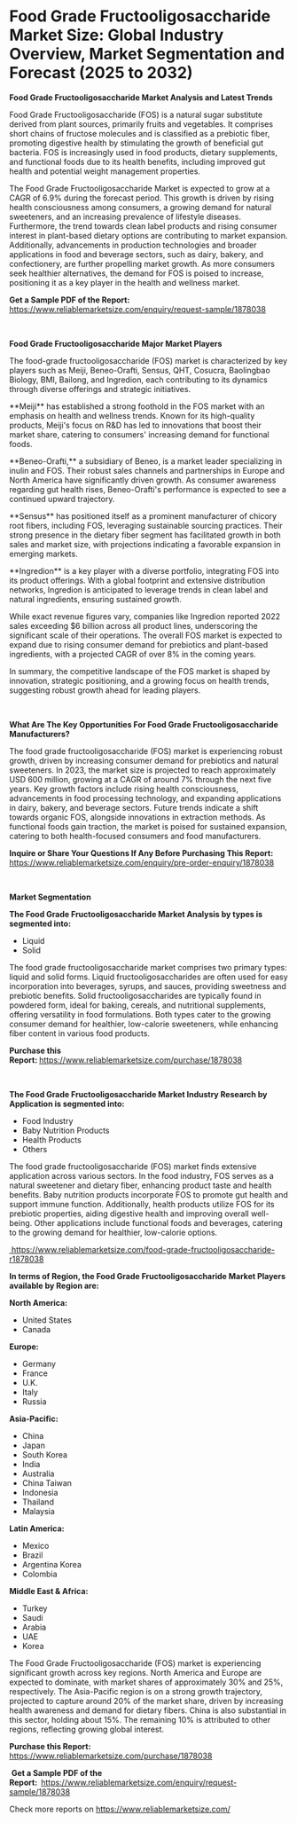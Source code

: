 <p><h1>Food Grade Fructooligosaccharide Market Size: Global Industry Overview, Market Segmentation and Forecast (2025 to 2032)</h1></p><p><strong>Food Grade Fructooligosaccharide Market Analysis and Latest Trends</strong></p>
<p><p>Food Grade Fructooligosaccharide (FOS) is a natural sugar substitute derived from plant sources, primarily fruits and vegetables. It comprises short chains of fructose molecules and is classified as a prebiotic fiber, promoting digestive health by stimulating the growth of beneficial gut bacteria. FOS is increasingly used in food products, dietary supplements, and functional foods due to its health benefits, including improved gut health and potential weight management properties.</p><p>The Food Grade Fructooligosaccharide Market is expected to grow at a CAGR of 6.9% during the forecast period. This growth is driven by rising health consciousness among consumers, a growing demand for natural sweeteners, and an increasing prevalence of lifestyle diseases. Furthermore, the trend towards clean label products and rising consumer interest in plant-based dietary options are contributing to market expansion. Additionally, advancements in production technologies and broader applications in food and beverage sectors, such as dairy, bakery, and confectionery, are further propelling market growth. As more consumers seek healthier alternatives, the demand for FOS is poised to increase, positioning it as a key player in the health and wellness market.</p></p>
<p><strong>Get a Sample PDF of the Report:&nbsp;</strong> <a href="https://www.reliablemarketsize.com/enquiry/request-sample/1878038?utm_campaign=2892&utm_medium=2&utm_source=Github&utm_content=ia&utm_term=03042025&utm_id=food-grade-fructooligosaccharide">https://www.reliablemarketsize.com/enquiry/request-sample/1878038</a></p>
<p>&nbsp;</p>
<p><strong>Food Grade Fructooligosaccharide Major Market Players</strong></p>
<p><p>The food-grade fructooligosaccharide (FOS) market is characterized by key players such as Meiji, Beneo-Orafti, Sensus, QHT, Cosucra, Baolingbao Biology, BMI, Bailong, and Ingredion, each contributing to its dynamics through diverse offerings and strategic initiatives.</p><p>**Meiji** has established a strong foothold in the FOS market with an emphasis on health and wellness trends. Known for its high-quality products, Meiji's focus on R&D has led to innovations that boost their market share, catering to consumers' increasing demand for functional foods. </p><p>**Beneo-Orafti,** a subsidiary of Beneo, is a market leader specializing in inulin and FOS. Their robust sales channels and partnerships in Europe and North America have significantly driven growth. As consumer awareness regarding gut health rises, Beneo-Orafti's performance is expected to see a continued upward trajectory.</p><p>**Sensus** has positioned itself as a prominent manufacturer of chicory root fibers, including FOS, leveraging sustainable sourcing practices. Their strong presence in the dietary fiber segment has facilitated growth in both sales and market size, with projections indicating a favorable expansion in emerging markets.</p><p>**Ingredion** is a key player with a diverse portfolio, integrating FOS into its product offerings. With a global footprint and extensive distribution networks, Ingredion is anticipated to leverage trends in clean label and natural ingredients, ensuring sustained growth.</p><p>While exact revenue figures vary, companies like Ingredion reported 2022 sales exceeding $6 billion across all product lines, underscoring the significant scale of their operations. The overall FOS market is expected to expand due to rising consumer demand for prebiotics and plant-based ingredients, with a projected CAGR of over 8% in the coming years. </p><p>In summary, the competitive landscape of the FOS market is shaped by innovation, strategic positioning, and a growing focus on health trends, suggesting robust growth ahead for leading players.</p></p>
<p>&nbsp;</p>
<p><strong>What Are The Key Opportunities For Food Grade Fructooligosaccharide Manufacturers?</strong></p>
<p><p>The food grade fructooligosaccharide (FOS) market is experiencing robust growth, driven by increasing consumer demand for prebiotics and natural sweeteners. In 2023, the market size is projected to reach approximately USD 600 million, growing at a CAGR of around 7% through the next five years. Key growth factors include rising health consciousness, advancements in food processing technology, and expanding applications in dairy, bakery, and beverage sectors. Future trends indicate a shift towards organic FOS, alongside innovations in extraction methods. As functional foods gain traction, the market is poised for sustained expansion, catering to both health-focused consumers and food manufacturers.</p></p>
<p><strong>Inquire or Share Your Questions If Any Before Purchasing This Report:</strong> <a href="https://www.reliablemarketsize.com/enquiry/pre-order-enquiry/1878038?utm_campaign=2892&utm_medium=2&utm_source=Github&utm_content=ia&utm_term=03042025&utm_id=food-grade-fructooligosaccharide">https://www.reliablemarketsize.com/enquiry/pre-order-enquiry/1878038</a></p>
<p>&nbsp;</p>
<p><strong>Market Segmentation</strong></p>
<p><strong>The Food Grade Fructooligosaccharide Market Analysis by types is segmented into:</strong></p>
<p><ul><li>Liquid</li><li>Solid</li></ul></p>
<p><p>The food grade fructooligosaccharide market comprises two primary types: liquid and solid forms. Liquid fructooligosaccharides are often used for easy incorporation into beverages, syrups, and sauces, providing sweetness and prebiotic benefits. Solid fructooligosaccharides are typically found in powdered form, ideal for baking, cereals, and nutritional supplements, offering versatility in food formulations. Both types cater to the growing consumer demand for healthier, low-calorie sweeteners, while enhancing fiber content in various food products.</p></p>
<p><strong>Purchase this Report:&nbsp;</strong><a href="https://www.reliablemarketsize.com/purchase/1878038?utm_campaign=2892&utm_medium=2&utm_source=Github&utm_content=ia&utm_term=03042025&utm_id=food-grade-fructooligosaccharide">https://www.reliablemarketsize.com/purchase/1878038</a></p>
<p>&nbsp;</p>
<p><strong>The Food Grade Fructooligosaccharide Market Industry Research by Application is segmented into:</strong></p>
<p><ul><li>Food Industry</li><li>Baby Nutrition Products</li><li>Health Products</li><li>Others</li></ul></p>
<p><p>The food grade fructooligosaccharide (FOS) market finds extensive application across various sectors. In the food industry, FOS serves as a natural sweetener and dietary fiber, enhancing product taste and health benefits. Baby nutrition products incorporate FOS to promote gut health and support immune function. Additionally, health products utilize FOS for its prebiotic properties, aiding digestive health and improving overall well-being. Other applications include functional foods and beverages, catering to the growing demand for healthier, low-calorie options.</p></p>
<p><a href="https://www.reliablemarketsize.com/food-grade-fructooligosaccharide-r1878038?utm_campaign=2892&utm_medium=2&utm_source=Github&utm_content=ia&utm_term=03042025&utm_id=food-grade-fructooligosaccharide">&nbsp;https://www.reliablemarketsize.com/food-grade-fructooligosaccharide-r1878038</a></p>
<p><strong>In terms of Region, the Food Grade Fructooligosaccharide Market Players available by Region are:</strong></p>
<p>
    <p> <strong> North America: </strong>
        <ul>
            <li>United States</li>
            <li>Canada</li>
        </ul>
        </p> 
    <p> <strong> Europe: </strong>
        <ul>
            <li>Germany</li>
            <li>France</li>
            <li>U.K.</li>
            <li>Italy</li>
            <li>Russia</li>
        </ul>
        </p> 
    <p> <strong> Asia-Pacific: </strong>
        <ul>
            <li>China</li>
            <li>Japan</li>
            <li>South Korea</li>
            <li>India</li>
            <li>Australia</li>
            <li>China Taiwan</li>
            <li>Indonesia</li>
            <li>Thailand</li>
            <li>Malaysia</li>
        </ul>
        </p> 
    <p> <strong> Latin America: </strong>
        <ul>
            <li>Mexico</li>
            <li>Brazil</li>
            <li>Argentina Korea</li>
            <li>Colombia</li>
        </ul>
        </p> 
    <p> <strong> Middle East & Africa: </strong>
        <ul>
            <li>Turkey</li>
            <li>Saudi</li>
            <li>Arabia</li>
            <li>UAE</li>
            <li>Korea</li>
        </ul>
    </p>
    </p>
<p><p>The Food Grade Fructooligosaccharide (FOS) market is experiencing significant growth across key regions. North America and Europe are expected to dominate, with market shares of approximately 30% and 25%, respectively. The Asia-Pacific region is on a strong growth trajectory, projected to capture around 20% of the market share, driven by increasing health awareness and demand for dietary fibers. China is also substantial in this sector, holding about 15%. The remaining 10% is attributed to other regions, reflecting growing global interest.</p></p>
<p><strong>Purchase this Report: </strong><a href="https://www.reliablemarketsize.com/purchase/1878038?utm_campaign=2892&utm_medium=2&utm_source=Github&utm_content=ia&utm_term=03042025&utm_id=food-grade-fructooligosaccharide">https://www.reliablemarketsize.com/purchase/1878038</a></p>
<p>&nbsp;<strong>Get a Sample PDF of the Report:&nbsp;&nbsp;</strong><a href="https://www.reliablemarketsize.com/enquiry/request-sample/1878038?utm_campaign=2892&utm_medium=2&utm_source=Github&utm_content=ia&utm_term=03042025&utm_id=food-grade-fructooligosaccharide">https://www.reliablemarketsize.com/enquiry/request-sample/1878038</a></p>
<p><strong></strong></p>
<p>Check more reports on <a href="https://www.reliablemarketsize.com/?utm_campaign=2892&utm_medium=2&utm_source=Github&utm_content=ia&utm_term=03042025&utm_id=food-grade-fructooligosaccharide">https://www.reliablemarketsize.com/</a></p>